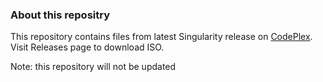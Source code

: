 ### About this repositry
This repository contains files from latest Singularity release on [CodePlex](https://archive.codeplex.com/?p=singularity). Visit Releases page to download ISO.

Note: this repository will not be updated
